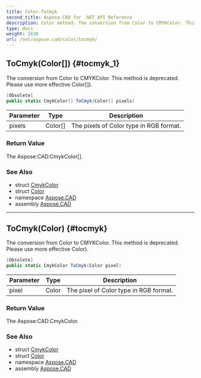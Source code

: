 ```yaml
---
title: Color.ToCmyk
second_title: Aspose.CAD for .NET API Reference
description: Color method. The conversion from Color to CMYKColor. This method is deprecated. Please use more effective Color
type: docs
weight: 1630
url: /net/aspose.cad/color/tocmyk/
---
```

## ToCmyk(Color[]) {#tocmyk_1}

The conversion from Color to CMYKColor. This method is deprecated. Please use more effective Color[]).

```csharp
[Obsolete]
public static CmykColor[] ToCmyk(Color[] pixels)
```

| Parameter | Type | Description |
| --- | --- | --- |
| pixels | Color[] | The pixels of Color type in RGB format. |

### Return Value

The Aspose:CAD:CmykColor[].

### See Also

* struct [CmykColor](../../cmykcolor/)
* struct [Color](../)
* namespace [Aspose.CAD](../../color/)
* assembly [Aspose.CAD](../../../)

---

## ToCmyk(Color) {#tocmyk}

The conversion from Color to CMYKColor. This method is deprecated. Please use more effective Color).

```csharp
[Obsolete]
public static CmykColor ToCmyk(Color pixel)
```

| Parameter | Type | Description |
| --- | --- | --- |
| pixel | Color | The pixel of Color type in RGB format. |

### Return Value

The Aspose:CAD:CmykColor.

### See Also

* struct [CmykColor](../../cmykcolor/)
* struct [Color](../)
* namespace [Aspose.CAD](../../color/)
* assembly [Aspose.CAD](../../../)


